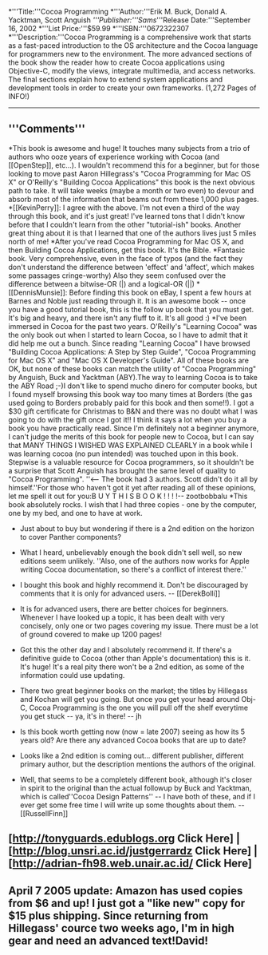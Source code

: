 


*'''Title:'''Cocoa Programming
*'''Author:'''Erik M. Buck, Donald A. Yacktman, Scott Anguish
*'''Publisher:'''Sams*'''Release Date:'''September 16, 2002
*'''List Price:'''$59.99
*'''ISBN:'''0672322307
*'''Description:'''Cocoa Programming is a comprehensive work that starts as a fast-paced introduction to the OS architecture and the Cocoa language for programmers new to the environment. The more advanced sections of the book show the reader how to create Cocoa applications using Objective-C, modify the views, integrate multimedia, and access networks. The final sections explain how to extend system applications and development tools in order to create your own frameworks.  (1,272 Pages of INFO!)


----
'''Comments'''
----


*This book is awesome and huge!  It touches many subjects from a trio of authors who ooze years of experience working with Cocoa (and [[OpenStep]], etc...).  I wouldn't recommend this for a beginner, but for those looking to move past Aaron Hillegrass's "Cocoa Programming for Mac OS X" or O'Reilly's "Building Cocoa Applications" this book is the next obvious path to take.  It will take weeks (maybe a month or two even) to devour and absorb most of the information that beams out from these 1,000 plus pages.
*[[KevinPerry]]: I agree with the above. I'm not even a third of the way through this book, and it's just great! I've learned tons that I didn't know before that I couldn't learn from the other "tutorial-ish" books. Another great thing about it is that I learned that one of the authors lives just 5 miles north of me!
*After you've read Cocoa Programming for Mac OS X, and then Building Cocoa Applications, get this book.  It's the Bible.
*Fantasic book.  Very comprehensive, even in the face of typos (and the fact they don't understand the difference between 'effect' and 'affect', which makes some passages cringe-worthy)   Also they seem confused over the difference between a bitwise-OR (|) and a logical-OR (||)
*[[DennisMunsie]]: Before finding this book on eBay, I spent a few hours at Barnes and Noble just reading through it.  It is an awesome book -- once you have a good tutorial book, this is the follow up book that you must get.  It's big and heavy, and there isn't any fluff to it.  It's all good :)
*I've been immersed in Cocoa for the past two years. O'Reilly's "Learning Cocoa" was the only book out when I started to learn Cocoa, so I have to admit that it did help me out a bunch. Since reading "Learning Cocoa" I have browsed "Building Cocoa Applications: A Step by Step Guide", "Cocoa Programming for Mac OS X" and "Mac OS X Developer's Guide". All of these books are OK, but none of these books can match the utility of "Cocoa Programming" by Anguish, Buck and Yacktman (ABY).The way to learning Cocoa is to take the ABY Road ;-)I don't like to spend mucho dinero for computer books, but I found myself browsing this book way too many times at Borders (the gas used going to Borders probably paid for this book and then some!!). I got a $30 gift certificate for Christmas to B&N and there was no doubt what I was going to do with the gift once I got it!! I think it says a lot when you buy a book you have practically read. Since I'm definitely not a beginner anymore, I can't judge the merits of this book for people new to Cocoa, but I can say that MANY THINGS I WISHED WAS EXPLAINED CLEARLY in a book while I was learning cocoa (no pun intended) was touched upon in this book. Stepwise is a valuable resource for Cocoa programmers, so it shouldn't be a surprise that Scott Anguish has brought the same level of quality to "Cocoa Programming". ''<-- The book had 3 authors. Scott didn't do it all by himself.''For those who haven't got it yet after reading all of these opinions, let me spell it out for you:B  U  Y  T  H  I  S  B  O  O  K  !  !  !  !-- zootbobbalu
*This book absolutely rocks. I wish that I had three copies - one by the computer, one by my bed, and one to have at work.
* Just about to buy but wondering if there is a 2nd edition on the horizon to cover Panther components?
* What I heard, unbelievably enough the book didn't sell well, so new editions seem unlikely. ''Also, one of the authors now works for Apple writing Cocoa documentation, so there's a conflict of interest there.''
* I bought this book and highly recommend it. Don't be discouraged by comments that it is only for advanced users.  -- [[DerekBolli]]
* It is for advanced users, there are better choices for beginners. Whenever I have looked up a topic, it has been dealt with very concisely, only one or two pages covering my issue. There must be a lot of ground covered to make up 1200 pages!
* Got this the other day and I absolutely recommend it. If there's a definitive guide to Cocoa (other than Apple's documentation) this is it. It's huge! It's a real pity there won't be a 2nd edition, as some of the information could use updating.
* There two great beginner books on the market; the titles by Hillegass and Kochan will get you going. But once you get your head around Obj-C, Cocoa Programming is the one you will pull off the shelf everytime you get stuck -- ya, it's in there! -- jh
* Is this book worth getting now (now = late 2007) seeing as how its 5 years old? Are there any advanced Cocoa books that are up to date?
* Looks like a 2nd edition is coming out... different publisher, different primary author, but the description mentions the authors of the original.

* Well, that seems to be a completely different book, although it's closer in spirit to the original than the actual followup by Buck and Yacktman, which is called''Cocoa Design Patterns'' -- I have both of these, and if I ever get some free time I will write up some thoughts about them. -- [[RussellFinn]]


[http://tonyguards.edublogs.org Click Here] | [http://blog.unsri.ac.id/justgerrardz Click Here] | [http://adrian-fh98.web.unair.ac.id/ Click Here]
----

April 7 2005 update:  Amazon has used copies from $6 and up! I just got a "like new" copy for $15 plus shipping. Since returning from Hillegass' cource two weeks ago, I'm in high gear and need an advanced text!David!
---